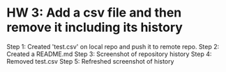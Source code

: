 # HW 3: Add a csv file and then remove it including its history

Step 1: Created 'test.csv' on local repo and push it to remote repo.
Step 2: Created a README.md
Step 3: Screenshot of repository history
Step 4: Removed test.csv
Step 5: Refreshed screenshot of history  
